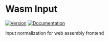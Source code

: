 # Wasm Input

[![Version](https://img.shields.io/crates/v/prototty_wasm_input.svg)](https://crates.io/crates/prototty_wasm_input)
[![Documentation](https://docs.rs/prototty_wasm_input/badge.svg)](https://docs.rs/prototty_wasm_input)

Input normalization for web assembly frontend
